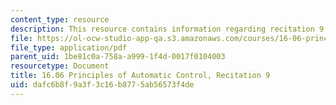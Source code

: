 ```yaml
---
content_type: resource
description: This resource contains information regarding recitation 9.
file: https://ol-ocw-studio-app-qa.s3.amazonaws.com/courses/16-06-principles-of-automatic-control-fall-2012/dafc6b8f9a3f3c16b8775ab56573f4de_MIT16_06F12_Recitation_9.pdf
file_type: application/pdf
parent_uid: 1be81c0a-758a-a999-1f4d-0017f0104003
resourcetype: Document
title: 16.06 Principles of Automatic Control, Recitation 9
uid: dafc6b8f-9a3f-3c16-b877-5ab56573f4de
---
```

